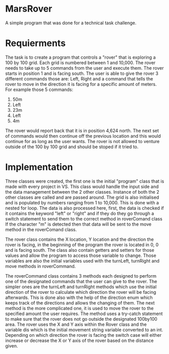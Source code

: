 # MarsRover

A simple program that was done for a technical task challenge. 

# Requierments 

The task is to create a program that controls a "rover" that is exploring a 100 by 100 grid. Each grid is numbered between 1 and 10,000.
The rover needs to take up to 5 commands from the user and execute them. The rover starts in position 1 and is facing south. 
The user is able to give the rover 3 different commands those are: 
Left, Right and a command that tells the rover to move in the direction it is facing for a specific amount of meters. 
For example those 5 commands: 
1.	50m
2.	Left
3.	23m
4.	Left
5.	4m

The rover would report back that it is in position 4,624 north.
The next set of commands would then continue off the previous location and this would continue for as long as the user wants.
The rover is not allowed to venture outside of the 100 by 100 grid and should be stoped if it tried to. 

# Implementation 

Three classes were created, the first one is the initial "program" class that is made with every project in VS. 
This class would handle the input side and the data management between the 2 other classes.
Instance of both the 2 other classes are called and are passed around. The grid is also initialised and is populated by numbers ranging from 1 to 10,000. 
This is done with a nested for loop. The data is also processed here, first, the data is checked if it contains 
the keyword "left" or "right" and if they do they go through a switch statement to send them to the correct method in roverComand class
If the character "m" is detected then that data will be sent to the move method in the roverComand class. 

The rover class contains the X location, Y location and the direction the rover is facing, in the beginning of the program the rover is located in 0, 0 and is facing south.
The class also contain getters and setters for those values and allow the program to access those variable to change. 
Those variables are also the initial variables used with the turnLeft, turnRight and move methods in roverCommand. 

The roverCommand class contains 3 methods each designed to perform one of the designated commands that the user can give to the rover. 
The simpler ones are the turnLeft and turnRight methods which use the initial direction of the rover to calculate which direction the rover will be facing afterwards. 
This is done also with the help of the direction enum which keeps track of the directions and allows the changing of them. 
The next method is the more complicated one, it is used to move the rover to the specified amount the user requires. 
The method uses a try-catch statement to make sure that the rover does not go outside the designated 100by100 area. 
The rover uses the X and Y axis within the Rover class and the variable dis which is the initial movement string variable converted to an int. 
Depending on which direction the rover is facing the switch case will either increase or decrease the X or Y axis of the rover based on the distance given.
